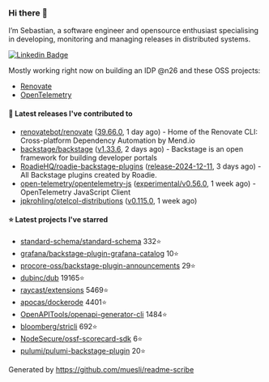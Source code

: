 ### Hi there 👋

I’m Sebastian, a software engineer and opensource enthusiast specialising in developing, monitoring and managing releases in distributed systems.    

[![Linkedin Badge](https://img.shields.io/badge/-LinkedIn-blue?style=flat&logo=Linkedin&logoColor=white&link=https://www.linkedin.com/in/sebastian-poxhofer/)](https://www.linkedin.com/in/sebastian-poxhofer/)

Mostly working right now on building an IDP @n26 and these OSS projects:
- [Renovate](https://github.com/renovatebot/renovate)
- [OpenTelemetry](https://github.com/open-telemetry)



#### 🚀 Latest releases I've contributed to

- [renovatebot/renovate](https://github.com/renovatebot/renovate) ([39.66.0](https://github.com/renovatebot/renovate/releases/tag/39.66.0), 1 day ago) - Home of the Renovate CLI: Cross-platform Dependency Automation by Mend.io
- [backstage/backstage](https://github.com/backstage/backstage) ([v1.33.6](https://github.com/backstage/backstage/releases/tag/v1.33.6), 2 days ago) - Backstage is an open framework for building developer portals
- [RoadieHQ/roadie-backstage-plugins](https://github.com/RoadieHQ/roadie-backstage-plugins) ([release-2024-12-11](https://github.com/RoadieHQ/roadie-backstage-plugins/releases/tag/release-2024-12-11), 3 days ago) - All Backstage plugins created by Roadie.
- [open-telemetry/opentelemetry-js](https://github.com/open-telemetry/opentelemetry-js) ([experimental/v0.56.0](https://github.com/open-telemetry/opentelemetry-js/releases/tag/experimental/v0.56.0), 1 week ago) - OpenTelemetry JavaScript Client
- [jpkrohling/otelcol-distributions](https://github.com/jpkrohling/otelcol-distributions) ([v0.115.0](https://github.com/jpkrohling/otelcol-distributions/releases/tag/v0.115.0), 1 week ago)

#### ⭐ Latest projects I've starred

- [standard-schema/standard-schema](https://github.com/standard-schema/standard-schema) 332⭐
- [grafana/backstage-plugin-grafana-catalog](https://github.com/grafana/backstage-plugin-grafana-catalog) 10⭐
- [procore-oss/backstage-plugin-announcements](https://github.com/procore-oss/backstage-plugin-announcements) 29⭐
- [dubinc/dub](https://github.com/dubinc/dub) 19165⭐
- [raycast/extensions](https://github.com/raycast/extensions) 5469⭐
- [apocas/dockerode](https://github.com/apocas/dockerode) 4401⭐
- [OpenAPITools/openapi-generator-cli](https://github.com/OpenAPITools/openapi-generator-cli) 1484⭐
- [bloomberg/stricli](https://github.com/bloomberg/stricli) 692⭐
- [NodeSecure/ossf-scorecard-sdk](https://github.com/NodeSecure/ossf-scorecard-sdk) 6⭐
- [pulumi/pulumi-backstage-plugin](https://github.com/pulumi/pulumi-backstage-plugin) 20⭐



Generated by https://github.com/muesli/readme-scribe
